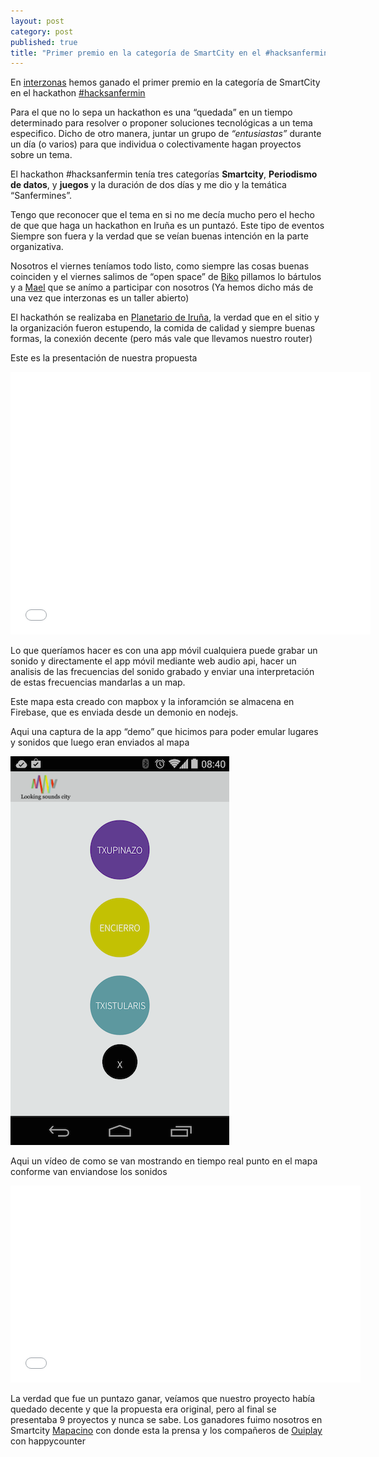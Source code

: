 ```yaml
---
layout: post
category: post
published: true
title: "Primer premio en la categoría de SmartCity en el #hacksanfermin"
---
```


En [interzonas](http://interzonas.info) hemos ganado el primer premio en la categoría de SmartCity en el hackathon [#hacksanfermin](http://hacksanfermin.com/)

Para el que no lo sepa un hackathon es una “quedada” en un tiempo determinado para resolver o proponer soluciones tecnológicas a un tema especifico. 
Dicho de otro manera, juntar un grupo de _“entusiastas”_ durante un día (o varios) para que individua o colectivamente hagan proyectos sobre un tema. 

El hackathon #hacksanfermin tenía tres categorías **Smartcity**, **Periodismo de datos**, y **juegos** y la duración de dos días y me dio y la temática “Sanfermines”. 

Tengo que reconocer que el tema en si no me decía mucho pero el hecho de que que haga un hackathon en Iruña es un puntazó. Este tipo de eventos Siempre son fuera y la verdad que se veían buenas intención en la parte organizativa. 

Nosotros el viernes teníamos todo listo, como siempre las cosas buenas coinciden y el viernes salimos de “open space” de [Biko](http://www.biko2.com/) pillamos lo bártulos y a [Mael](https://twitter.com/mael_) que se anímo  a participar con nosotros (Ya hemos dicho más de una vez que interzonas es un taller abierto) 

El hackathón se realizaba en [Planetario de Iruña](http://pamplonetario.org/), la verdad que en el sitio y la organización fueron estupendo, la comida de calidad y siempre buenas formas, la conexión decente (pero más vale que llevamos nuestro router)

Este es la presentación de nuestra propuesta

<iframe src="//slides.com/interzonas/looking-sound-city/embed" width="576" height="420" scrolling="no" frameborder="0" webkitallowfullscreen mozallowfullscreen allowfullscreen></iframe>


Lo que queríamos hacer es con una app móvil cualquiera puede grabar un sonido y directamente el app móvil mediante web audio api, hacer un analisis de las frecuencias del sonido grabado y enviar una interpretación de estas frecuencias mandarlas a un map.

Este mapa esta creado con mapbox y la inforamción se almacena en Firebase, que es enviada desde un demonio en nodejs. 

Aqui una captura de la app “demo” que hicimos para poder emular lugares y sonidos que luego eran enviados al mapa

![app_movil.png](/medias/app_movil.png)

Aqui un vídeo de como se van mostrando en tiempo real  punto en el mapa conforme van enviandose los sonidos 

<iframe width="560" height="315" src="//www.youtube.com/embed/lfkNHlkgSgg" frameborder="0" allowfullscreen></iframe>

La verdad que fue un puntazo ganar, veíamos que nuestro proyecto había quedado decente y que la propuesta era original, pero al final se presentaba 9 proyectos y nunca se sabe. 
Los ganadores fuimo nosotros en Smartcity [Mapacino](http://mapacino.com/) con donde esta la prensa y los compañeros de [Ouiplay](http://www.ouiplay.es/) con happycounter
